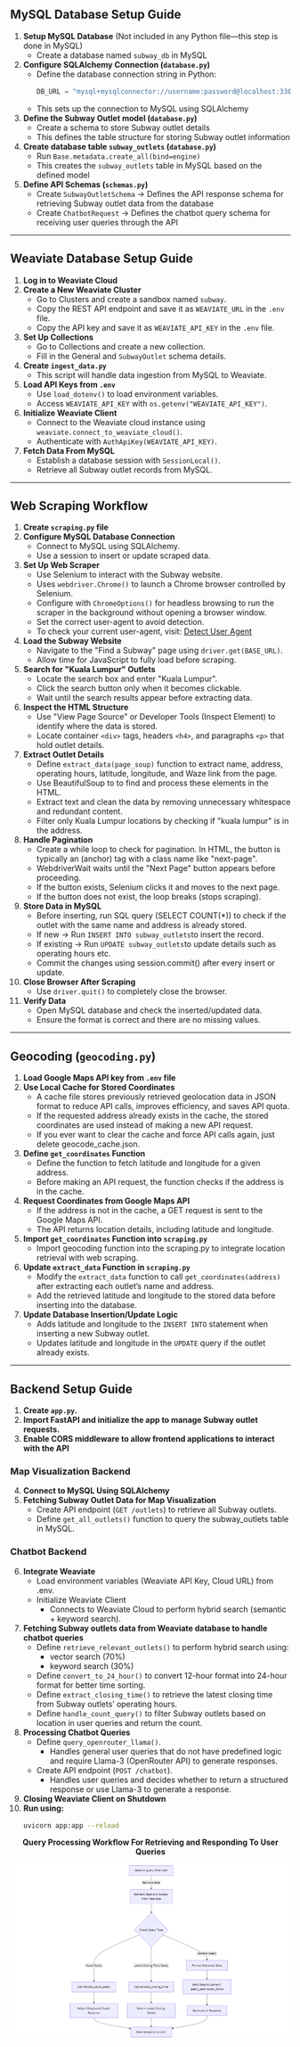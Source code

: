 ## MySQL Database Setup Guide
1. **Setup MySQL Database** (Not included in any Python file—this step is done in MySQL)
   - Create a database named `subway_db` in MySQL
2. **Configure SQLAlchemy Connection (`database.py`)**
   - Define the database connection string in Python:
     ```python
     DB_URL = "mysql+mysqlconnector://username:password@localhost:3306/subway_db"
     ```
   - This sets up the connection to MySQL using SQLAlchemy
3. **Define the Subway Outlet model (`database.py`)**
   - Create a schema to store Subway outlet details
   - This defines the table structure for storing Subway outlet information
4. **Create database table `subway_outlets` (`database.py`)**
   - Run `Base.metadata.create_all(bind=engine)`
   - This creates the `subway_outlets` table in MySQL based on the defined model
5. **Define API Schemas (`schemas.py`)**
   - Create `SubwayOutletSchema` → Defines the API response schema for retrieving Subway outlet data from the database
   - Create `ChatbotRequest` → Defines the chatbot query schema for receiving user queries through the API

---

## Weaviate Database Setup Guide
1. **Log in to Weaviate Cloud**
2. **Create a New Weaviate Cluster**
   - Go to Clusters and create a sandbox named `subway`.
   - Copy the REST API endpoint and save it as `WEAVIATE_URL` in the `.env` file.
   - Copy the API key and save it as `WEAVIATE_API_KEY` in the `.env` file.
3. **Set Up Collections**
   - Go to Collections and create a new collection.
   - Fill in the General and `SubwayOutlet` schema details.
4. **Create `ingest_data.py`**
   - This script will handle data ingestion from MySQL to Weaviate.
5. **Load API Keys from `.env`**
   - Use `load_dotenv()` to load environment variables.
   - Access `WEAVIATE_API_KEY` with `os.getenv("WEAVIATE_API_KEY")`.
6. **Initialize Weaviate Client**
   - Connect to the Weaviate cloud instance using `weaviate.connect_to_weaviate_cloud()`.
   - Authenticate with `AuthApiKey(WEAVIATE_API_KEY)`.
7. **Fetch Data From MySQL**
   - Establish a database session with `SessionLocal()`.
   - Retrieve all Subway outlet records from MySQL.

---

## Web Scraping Workflow
1. **Create `scraping.py` file**
2. **Configure MySQL Database Connection**
   - Connect to MySQL using SQLAlchemy.
   - Use a session to insert or update scraped data.
3. **Set Up Web Scraper**
   - Use Selenium to interact with the Subway website.
   - Uses `webdriver.Chrome()` to launch a Chrome browser controlled by Selenium.
   - Configure with `ChromeOptions()` for headless browsing to run the scraper in the background without opening a browser window. 
   - Set the correct user-agent to avoid detection.
   - To check your current user-agent, visit: [Detect User Agent](https://www.whatismybrowser.com/detect/what-is-my-user-agent)
4. **Load the Subway Website**
   - Navigate to the "Find a Subway" page using `driver.get(BASE_URL)`.
   - Allow time for JavaScript to fully load before scraping.
5. **Search for "Kuala Lumpur" Outlets**
   - Locate the search box and enter "Kuala Lumpur".
   - Click the search button only when it becomes clickable.
   - Wait until the search results appear before extracting data.
6. **Inspect the HTML Structure**
   - Use "View Page Source" or Developer Tools (Inspect Element) to identify where the data is stored.
   - Locate container `<div>` tags, headers `<h4>`, and paragraphs `<p>` that hold outlet details.
7. **Extract Outlet Details**
   - Define `extract_data(page_soup)` function to extract name, address, operating hours, latitude, longitude, and Waze link from the page.
   - Use BeautifulSoup to to find and process these elements in the HTML.
   - Extract text and clean the data by removing unnecessary whitespace and redundant content.
   - Filter only Kuala Lumpur locations by checking if "kuala lumpur" is in the address.
8. **Handle Pagination**
   - Create a while loop to check for pagination. In HTML, the button is typically an <a> (anchor) tag with a class name like "next-page".
   - WebdriverWait waits until the "Next Page" button appears before proceeding.
   - If the button exists, Selenium clicks it and moves to the next page.
   - If the button does not exist, the loop breaks (stops scraping).
9. **Store Data in MySQL**
   - Before inserting, run SQL query (SELECT COUNT(*)) to check if the outlet with the same name and address is already stored.
   - If new → Run `INSERT INTO subway_outlets`to insert the record.
   - If existing → Run `UPDATE subway_outlets`to update details such as operating hours etc.
   - Commit the changes using session.commit() after every insert or update.
10. **Close Browser After Scraping**
    - Use `driver.quit()` to completely close the browser.
11. **Verify Data**
    - Open MySQL database and check the inserted/updated data.
    - Ensure the format is correct and there are no missing values.

---

## Geocoding (`geocoding.py`)
1. **Load Google Maps API key from `.env` file**
2. **Use Local Cache for Stored Coordinates**
   - A cache file stores previously retrieved geolocation data in JSON format to reduce API calls, improves efficiency, and saves API quota.
   - If the requested address already exists in the cache, the stored coordinates are used instead of making a new API request.
   - If you ever want to clear the cache and force API calls again, just delete geocode_cache.json.
3. **Define `get_coordinates` Function**
   - Define the function to fetch latitude and longitude for a given address.
   - Before making an API request, the function checks if the address is in the cache.
4. **Request Coordinates from Google Maps API**
   - If the address is not in the cache, a GET request is sent to the Google Maps API.
   - The API returns location details, including latitude and longitude.
5. **Import `get_coordinates` Function into `scraping.py`**
   - Import geocoding function into the scraping.py to integrate location retrieval with web scraping.
6. **Update `extract_data` Function in `scraping.py`**
   - Modify the `extract_data` function to call `get_coordinates(address)` after extracting each outlet’s name and address.
   - Add the retrieved latitude and longitude to the stored data before inserting into the database.
7. **Update Database Insertion/Update Logic**
   - Adds latitude and longitude to the `INSERT INTO` statement when inserting a new Subway outlet.
   - Updates latitude and longitude in the `UPDATE` query if the outlet already exists.

---

## Backend Setup Guide
1. **Create `app.py`.**
2. **Import FastAPI and initialize the app to manage Subway outlet requests.**
3. **Enable CORS middleware to allow frontend applications to interact with the API**

### Map Visualization Backend
4. **Connect to MySQL Using SQLAlchemy**
5. **Fetching Subway Outlet Data for Map Visualization**
   - Create API endpoint (`GET /outlets`) to retrieve all Subway outlets.
   - Define `get_all_outlets()` function to query the subway_outlets table in MySQL.

### Chatbot Backend
6. **Integrate Weaviate**
   - Load environment variables (Weaviate API Key, Cloud URL) from .env.
   - Initialize Weaviate Client 
      - Connects to Weaviate Cloud to perform hybrid search (semantic + keyword search). 
7. **Fetching Subway outlets data from Weaviate database to handle chatbot queries**
   - Define `retrieve_relevant_outlets()` to perform hybrid search using:
      - vector search (70%)
      - keyword search (30%)
   - Define `convert_to_24_hour()` to convert 12-hour format into 24-hour format for better time sorting.
   - Define `extract_closing_time()` to retrieve the latest closing time from Subway outlets’ operating hours.
   - Define `handle_count_query()` to filter Subway outlets based on location in user queries and return the count.
8. **Processing Chatbot Queries**
   - Define `query_openrouter_llama()`.
      -  Handles general user queries that do not have predefined logic and require Llama-3 (OpenRouter API) to generate responses.
   - Create API endpoint (`POST /chatbot`).
      - Handles user queries and decides whether to return a structured response or use Llama-3 to generate a response.
9. **Closing Weaviate Client on Shutdown**
10. **Run using:**
    ```sh
    uvicorn app:app --reload
    ```

<p align="center"><b>Query Processing Workflow For Retrieving and Responding To User Queries</b></p>
<p align="center">
  <img src="chatbot-workflow.png" alt="Chatbot Workflow">
</p>


